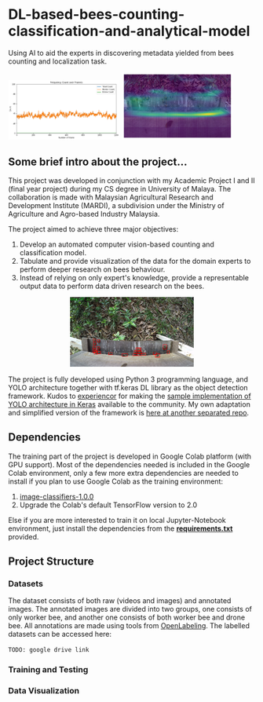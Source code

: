 # DL-based-bees-counting-classification-and-analytical-model
Using AI to aid the experts in discovering metadata yielded from bees counting and localization task.

<img src="https://github.com/shinw97/DL-based-bees-counting-classification-and-analytical-model/blob/master/sample-count-graph.png" width="45%"/> <img src="https://github.com/shinw97/DL-based-bees-counting-classification-and-analytical-model/blob/master/sample-heatmap.png" width="45%"/>


## Some brief intro about the project...
This project was developed in conjunction with my Academic Project I and II (final year project) during my CS degree in University of Malaya. The collaboration is made with Malaysian Agricultural Research and Development Institute (MARDI), a subdivision under the Ministry of Agriculture and Agro-based Industry Malaysia. 

The project aimed to achieve three major objectives:

1. Develop an automated computer vision-based counting and classification model.
2. Tabulate and provide visualization of the data for the domain experts to perform deeper research on bees behaviour.
3. Instead of relying on only expert's knowledge, provide a representable output data to perform data driven research on the bees.

<p align="center">
<img src="https://github.com/shinw97/DL-based-bees-counting-classification-and-analytical-model/blob/master/sample-detection.png" width="50%"/>
</p>

The project is fully developed using Python 3 programming language, and YOLO architecture together with tf.keras DL library as the object detection framework. Kudos to [experiencor](https://github.com/experiencor) for making the [sample implementation of YOLO architecture in Keras](https://github.com/experiencor/keras-yolo2) available to the community. My own adaptation and simplified version of the framework is [here at another separated repo](https://github.com/shinw97/simplified-yolo-in-keras).

## Dependencies
The training part of the project is developed in Google Colab platform (with GPU support). Most of the dependencies needed is included in the Google Colab environment, only a few more extra dependencies are needed to install if you plan to use Google Colab as the training environment:

1. [image-classifiers-1.0.0](https://pypi.org/project/image-classifiers/)
2. Upgrade the Colab's default TensorFlow version to 2.0

Else if you are more interested to train it on local Jupyter-Notebook environment, just install the dependencies from the [**requirements.txt**](https://github.com/shinw97/DL-based-bees-counting-classification-and-analytical-model/blob/master/requirements.txt) provided.

## Project Structure
### Datasets
The dataset consists of both raw (videos and images) and annotated images. The annotated images are divided into two groups, one consists of only worker bee, and another one consists of both worker bee and drone bee. All annotations are made using tools from [OpenLabeling](https://github.com/Cartucho/OpenLabeling). The labelled datasets can be accessed here:

`TODO: google drive link`

### Training and Testing
### Data Visualization
